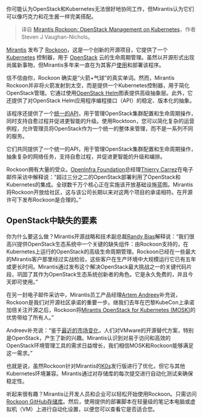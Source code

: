 
<!--
title: Mirantis Rockoon：基于Kubernetes的OpenStack管理
cover: https://cdn.thenewstack.io/media/2025/01/18b25618-ardian-pranomo-x2vxvweo7w-unsplash.jpg
-->

你可能认为OpenStack和Kubernetes无法很好地协同工作，但Mirantis认为它们可以像巧克力和花生酱一样完美搭配。

> 译自 [Mirantis Rockoon: OpenStack Management on Kubernetes](https://thenewstack.io/mirantis-rockoon-openstack-management-on-kubernetes/)，作者 Steven J Vaughan-Nichols。

[Mirantis](https://www.mirantis.com/) 发布了 [Rockoon](https://github.com/Mirantis/rockoon)，这是一个创新的开源项目，它提供了一个 [Kubernetes](https://thenewstack.io/Kubernetes/) 控制器，用于 [OpenStack](https://www.openstack.org/) 云的生命周期管理。虽然以开源形式出现尚属新事物，但Mirantis多年来一直在为其客户[使用](https://thenewstack.io/mirantis-unveils-next-generation-kubernetes-platform-with-mke-4-release/)和部署该程序。

信不信由你，Rockoon 确实是“火箭+气球”的真实单词。然而，Mirantis Rockoon并非将火箭发射到太空，而是提供一个Kubernetes控制器，用于简化OpenStack管理。它通过使用[OpenStack Helm](https://wiki.openstack.org/wiki/Openstack-helm)图表提供高级抽象层。此外，它还提供了对OpenStack Helm应用程序编程接口（API）的稳定、版本化的抽象。

该程序还提供了一个[统一的API](https://thenewstack.io/its-time-to-start-preparing-apis-for-the-ai-agent-era/)，用于管理OpenStack集群配置和生命周期操作，同时支持自愈过程并促进更智能的升级。使用Rocktoon，您可以简化复杂的运营例程，允许管理员将OpenStack作为一个统一的整体来管理，而不是一系列不同的服务。

它们共同提供了一个统一的API，用于管理OpenStack集群配置和生命周期操作，抽象复杂的网络任务，支持自愈过程，并促进更智能的升级和编排。

Rockoon拥有大量的受众。[OpenInfra Foundation](https://openinfra.dev/)总经理[Thierry Carrez](https://www.linkedin.com/in/thierry-carrez-652662a/?originalSubdomain=fr)在电子邮件采访中解释说：“超过三分之二的OpenStack部署利用了OpenStack和Kubernetes的集成。全球数千万个核心正在实施该开放基础设施蓝图。Mirantis将Rockoon开放给社区，这与该公司长期以来对这两个项目的承诺相符。在开源许可下发布Rockoon是合理的。”

## OpenStack中缺失的要素

你为什么要这么做？Mirantis开源战略和技术副总裁[Randy Bias](https://www.linkedin.com/in/randybias/)解释说：“我们很高兴提供OpenStack生态系统中一个关键的缺失组件：由Rockoon支持的，在Kubernetes上运行的OpenStack的高级生命周期管理。Rockoon已经在一些最大的Mirantis客户那里经过实战检验，这些客户在生产环境中大规模运行它已有五年或更长时间。Mirantis通过发布这个解决OpenStack最大挑战之一的关键代码片段，巩固了其作为OpenStack生态系统创新者的角色。它是永久免费的，并且今天即可使用。”

在另一封电子邮件采访中，Mirantis员工产品经理[Artem Andreev](https://www.linkedin.com/in/arandreev/?originalSubdomain=de)补充说，Rockoon是我们对开源社区承诺的重要一步。继我们去年在巴黎KubeCon上承诺加倍关注开源之后，Rockoon将[Mirantis OpenStack for Kubernetes (MOSK)](https://www.mirantis.com/software/mirantis-openstack-for-kubernetes/)的优势带给了所有人。”

Andreev补充说：“鉴于[最近的市场变化](https://thenewstack.io/vmware-users-adjust-to-broadcom-subscription-licensing/)，人们对VMware的开源替代方案，特别是OpenStack，产生了新的兴趣。Mirantis认识到对易于访问和高效的OpenStack环境管理工具的需求日益增长，我们相信MOSK和Rockoon能够满足这一需求。”

也就是说，虽然Rockoon针对Mirantis的[K0s](https://k0sproject.io/)发行版进行了优化，但它与其他Kubernetes环境兼容。Mirantis通过对存储库的每次提交进行自动化测试来确保稳定性。

听起来很有趣？Mirantis让开发人员和企业可以轻松开始使用Rockoon。只需访问[Rockoon GitHub存储库](https://github.com/Mirantis/rockoon)。然后，使用提供的部署脚本在轻量级的笔记本电脑或虚拟机（VM）上进行自动化设置，以便您可以查看它是否适合您。
